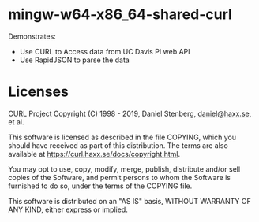 # mingw-w64-x86_64-shared-curl

Demonstrates:
* Use CURL to Access data from UC Davis PI web API
* Use RapidJSON to parse the data

# Licenses
CURL Project
Copyright (C) 1998 - 2019, Daniel Stenberg, <daniel@haxx.se>, et al.

This software is licensed as described in the file COPYING, which
you should have received as part of this distribution. The terms
are also available at https://curl.haxx.se/docs/copyright.html.

You may opt to use, copy, modify, merge, publish, distribute and/or sell
copies of the Software, and permit persons to whom the Software is
furnished to do so, under the terms of the COPYING file.

This software is distributed on an "AS IS" basis, WITHOUT WARRANTY OF ANY
KIND, either express or implied.
